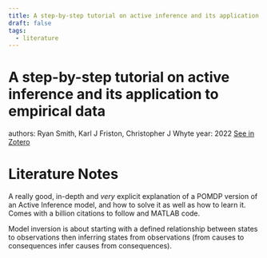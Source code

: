 ```yaml
---
title: A step-by-step tutorial on active inference and its application to empirical data
draft: false
tags:
  - literature
---
```


# A step-by-step tutorial on active inference and its application to empirical data
authors: Ryan Smith, Karl J Friston, Christopher J Whyte
year: 2022
[See in Zotero](zotero://select/items/@smith2022)

# Literature Notes
A really good, in-depth and _very_ explicit explanation of a POMDP version of an Active Inference model, and how to solve it as well as how to learn it. Comes with a billion citations to follow and MATLAB code. 

Model inversion is about starting with a defined relationship between states to observations then inferring states from observations (from causes to consequences infer causes from consequences). 

